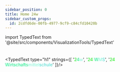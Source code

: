 ```yaml
---
sidebar_position: 0
title: Home 24w
sidebar_custom_props:
  id: 2cdfd6de-00fb-4977-9cf9-c84cfd10420b
---
```

import TypedText from '@site/src/components/VisualizationTools/TypedText'

#

<TypedText type="h1" strings={[
    '<span style="color: lime">2</span><span style="color: springgreen">4</span><span style="color: aquamarine">w</span>',
    '<span style="color: lime">24 </span><span style="color: springgreen">W</span><span style="color: aquamarine">M</span><span style="color: turquoise">S</span>',
    '<span style="color: lime">24 </span><span style="color: springgreen">Wirtschafts</span><span style="color: aquamarine">mittel</span><span style="color: turquoise">schule</span>'
    ]}/>
